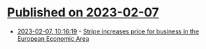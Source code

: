 # [Published on 2023-02-07](index.md)

* [2023-02-07, 10:16:19](https://news.ycombinator.com/item?id=34690900) - [Stripe increases price for business in the European Economic Area](https://support.stripe.com/questions/pricing-updates-for-businesses-based-in-the-european-economic-area-(eea))
